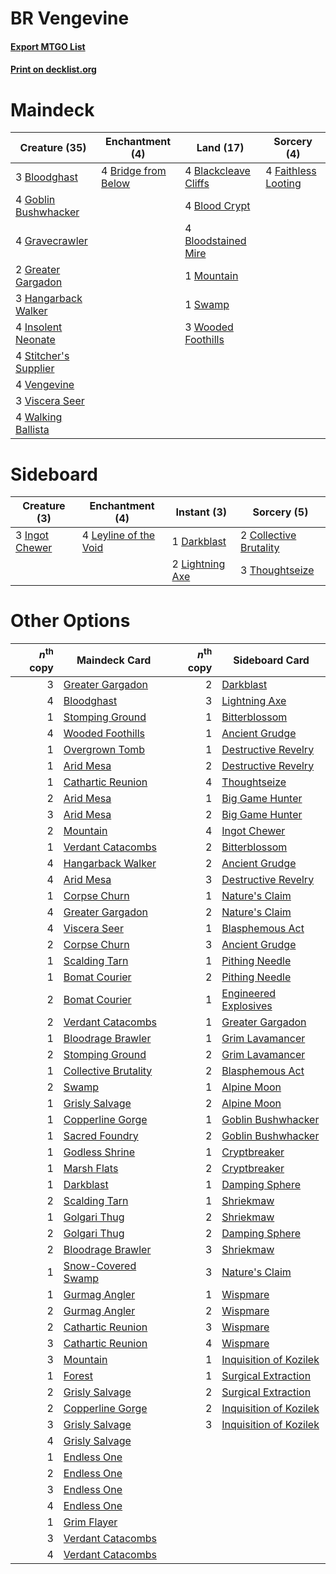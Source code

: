 # BR Vengevine

#### [Export MTGO List](../collection/BR%20Vengevine/BR%20Vengevine.txt)
#### [Print on decklist.org](http://decklist.org/?deckmain=4%09Blackcleave%20Cliffs%0A4%09Blood%20Crypt%0A3%09Bloodghast%0A4%09Bloodstained%20Mire%0A4%09Bridge%20from%20Below%0A4%09Faithless%20Looting%0A4%09Goblin%20Bushwhacker%0A4%09Gravecrawler%0A2%09Greater%20Gargadon%0A3%09Hangarback%20Walker%0A4%09Insolent%20Neonate%0A1%09Mountain%0A4%09Stitcher's%20Supplier%0A1%09Swamp%0A4%09Vengevine%0A3%09Viscera%20Seer%0A4%09Walking%20Ballista%0A3%09Wooded%20Foothills&deckside=2%09Collective%20Brutality%0A1%09Darkblast%0A3%09Ingot%20Chewer%0A4%09Leyline%20of%20the%20Void%0A2%09Lightning%20Axe%0A3%09Thoughtseize)
# Maindeck

|                                         Creature (35)                                          |                                       Enchantment (4)                                        |                                           Land (17)                                           |                                         Sorcery (4)                                          |
|------------------------------------------------------------------------------------------------|----------------------------------------------------------------------------------------------|-----------------------------------------------------------------------------------------------|----------------------------------------------------------------------------------------------|
|3 [Bloodghast](http://gatherer.wizards.com/Pages/Card/Details.aspx?multiverseid=438648)         |4 [Bridge from Below](http://gatherer.wizards.com/Pages/Card/Details.aspx?multiverseid=370353)|4 [Blackcleave Cliffs](http://gatherer.wizards.com/Pages/Card/Details.aspx?multiverseid=209401)|4 [Faithless Looting](http://gatherer.wizards.com/Pages/Card/Details.aspx?multiverseid=413670)|
|4 [Goblin Bushwhacker](http://gatherer.wizards.com/Pages/Card/Details.aspx?multiverseid=177501) |                                                                                              |4 [Blood Crypt](http://gatherer.wizards.com/Pages/Card/Details.aspx?multiverseid=405093)       |                                                                                              |
|4 [Gravecrawler](http://gatherer.wizards.com/Pages/Card/Details.aspx?multiverseid=409635)       |                                                                                              |4 [Bloodstained Mire](http://gatherer.wizards.com/Pages/Card/Details.aspx?multiverseid=405094) |                                                                                              |
|2 [Greater Gargadon](http://gatherer.wizards.com/Pages/Card/Details.aspx?multiverseid=370560)   |                                                                                              |1 [Mountain](http://gatherer.wizards.com/Pages/Card/Details.aspx?multiverseid=439604)          |                                                                                              |
|3 [Hangarback Walker](http://gatherer.wizards.com/Pages/Card/Details.aspx?multiverseid=420600)  |                                                                                              |1 [Swamp](http://gatherer.wizards.com/Pages/Card/Details.aspx?multiverseid=439603)             |                                                                                              |
|4 [Insolent Neonate](http://gatherer.wizards.com/Pages/Card/Details.aspx?multiverseid=409922)   |                                                                                              |3 [Wooded Foothills](http://gatherer.wizards.com/Pages/Card/Details.aspx?multiverseid=405116)  |                                                                                              |
|4 [Stitcher's Supplier](http://gatherer.wizards.com/Pages/Card/Details.aspx?multiverseid=447257)|                                                                                              |                                                                                               |                                                                                              |
|4 [Vengevine](http://gatherer.wizards.com/Pages/Card/Details.aspx?multiverseid=193556)          |                                                                                              |                                                                                               |                                                                                              |
|3 [Viscera Seer](http://gatherer.wizards.com/Pages/Card/Details.aspx?multiverseid=376569)       |                                                                                              |                                                                                               |                                                                                              |
|4 [Walking Ballista](http://gatherer.wizards.com/Pages/Card/Details.aspx?multiverseid=423848)   |                                                                                              |                                                                                               |                                                                                              |


# Sideboard

|                                      Creature (3)                                       |                                        Enchantment (4)                                         |                                       Instant (3)                                        |                                           Sorcery (5)                                           |
|-----------------------------------------------------------------------------------------|------------------------------------------------------------------------------------------------|------------------------------------------------------------------------------------------|-------------------------------------------------------------------------------------------------|
|3 [Ingot Chewer](http://gatherer.wizards.com/Pages/Card/Details.aspx?multiverseid=393845)|4 [Leyline of the Void](http://gatherer.wizards.com/Pages/Card/Details.aspx?multiverseid=205013)|1 [Darkblast](http://gatherer.wizards.com/Pages/Card/Details.aspx?multiverseid=87922)     |2 [Collective Brutality](http://gatherer.wizards.com/Pages/Card/Details.aspx?multiverseid=414380)|
|                                                                                         |                                                                                                |2 [Lightning Axe](http://gatherer.wizards.com/Pages/Card/Details.aspx?multiverseid=113567)|3 [Thoughtseize](http://gatherer.wizards.com/Pages/Card/Details.aspx?multiverseid=438676)        |


# Other Options

|*n*<sup>th</sup> copy|                                         Maindeck Card                                         |*n*<sup>th</sup> copy|                                         Sideboard Card                                          |
|--------------------:|-----------------------------------------------------------------------------------------------|--------------------:|-------------------------------------------------------------------------------------------------|
|                    3|[Greater Gargadon](http://gatherer.wizards.com/Pages/Card/Details.aspx?multiverseid=370560)    |                    2|[Darkblast](http://gatherer.wizards.com/Pages/Card/Details.aspx?multiverseid=87922)              |
|                    4|[Bloodghast](http://gatherer.wizards.com/Pages/Card/Details.aspx?multiverseid=438648)          |                    3|[Lightning Axe](http://gatherer.wizards.com/Pages/Card/Details.aspx?multiverseid=113567)         |
|                    1|[Stomping Ground](http://gatherer.wizards.com/Pages/Card/Details.aspx?multiverseid=405110)     |                    1|[Bitterblossom](http://gatherer.wizards.com/Pages/Card/Details.aspx?multiverseid=397701)         |
|                    4|[Wooded Foothills](http://gatherer.wizards.com/Pages/Card/Details.aspx?multiverseid=405116)    |                    1|[Ancient Grudge](http://gatherer.wizards.com/Pages/Card/Details.aspx?multiverseid=425913)        |
|                    1|[Overgrown Tomb](http://gatherer.wizards.com/Pages/Card/Details.aspx?multiverseid=405103)      |                    1|[Destructive Revelry](http://gatherer.wizards.com/Pages/Card/Details.aspx?multiverseid=373351)   |
|                    1|[Arid Mesa](http://gatherer.wizards.com/Pages/Card/Details.aspx?multiverseid=426054)           |                    2|[Destructive Revelry](http://gatherer.wizards.com/Pages/Card/Details.aspx?multiverseid=373351)   |
|                    1|[Cathartic Reunion](http://gatherer.wizards.com/Pages/Card/Details.aspx?multiverseid=417682)   |                    4|[Thoughtseize](http://gatherer.wizards.com/Pages/Card/Details.aspx?multiverseid=438676)          |
|                    2|[Arid Mesa](http://gatherer.wizards.com/Pages/Card/Details.aspx?multiverseid=426054)           |                    1|[Big Game Hunter](http://gatherer.wizards.com/Pages/Card/Details.aspx?multiverseid=134739)       |
|                    3|[Arid Mesa](http://gatherer.wizards.com/Pages/Card/Details.aspx?multiverseid=426054)           |                    2|[Big Game Hunter](http://gatherer.wizards.com/Pages/Card/Details.aspx?multiverseid=134739)       |
|                    2|[Mountain](http://gatherer.wizards.com/Pages/Card/Details.aspx?multiverseid=439604)            |                    4|[Ingot Chewer](http://gatherer.wizards.com/Pages/Card/Details.aspx?multiverseid=393845)          |
|                    1|[Verdant Catacombs](http://gatherer.wizards.com/Pages/Card/Details.aspx?multiverseid=426074)   |                    2|[Bitterblossom](http://gatherer.wizards.com/Pages/Card/Details.aspx?multiverseid=397701)         |
|                    4|[Hangarback Walker](http://gatherer.wizards.com/Pages/Card/Details.aspx?multiverseid=420600)   |                    2|[Ancient Grudge](http://gatherer.wizards.com/Pages/Card/Details.aspx?multiverseid=425913)        |
|                    4|[Arid Mesa](http://gatherer.wizards.com/Pages/Card/Details.aspx?multiverseid=426054)           |                    3|[Destructive Revelry](http://gatherer.wizards.com/Pages/Card/Details.aspx?multiverseid=373351)   |
|                    1|[Corpse Churn](http://gatherer.wizards.com/Pages/Card/Details.aspx?multiverseid=407593)        |                    1|[Nature's Claim](http://gatherer.wizards.com/Pages/Card/Details.aspx?multiverseid=438743)        |
|                    4|[Greater Gargadon](http://gatherer.wizards.com/Pages/Card/Details.aspx?multiverseid=370560)    |                    2|[Nature's Claim](http://gatherer.wizards.com/Pages/Card/Details.aspx?multiverseid=438743)        |
|                    4|[Viscera Seer](http://gatherer.wizards.com/Pages/Card/Details.aspx?multiverseid=376569)        |                    1|[Blasphemous Act](http://gatherer.wizards.com/Pages/Card/Details.aspx?multiverseid=446821)       |
|                    2|[Corpse Churn](http://gatherer.wizards.com/Pages/Card/Details.aspx?multiverseid=407593)        |                    3|[Ancient Grudge](http://gatherer.wizards.com/Pages/Card/Details.aspx?multiverseid=425913)        |
|                    1|[Scalding Tarn](http://gatherer.wizards.com/Pages/Card/Details.aspx?multiverseid=426069)       |                    1|[Pithing Needle](http://gatherer.wizards.com/Pages/Card/Details.aspx?multiverseid=425815)        |
|                    1|[Bomat Courier](http://gatherer.wizards.com/Pages/Card/Details.aspx?multiverseid=417772)       |                    2|[Pithing Needle](http://gatherer.wizards.com/Pages/Card/Details.aspx?multiverseid=425815)        |
|                    2|[Bomat Courier](http://gatherer.wizards.com/Pages/Card/Details.aspx?multiverseid=417772)       |                    1|[Engineered Explosives](http://gatherer.wizards.com/Pages/Card/Details.aspx?multiverseid=370549) |
|                    2|[Verdant Catacombs](http://gatherer.wizards.com/Pages/Card/Details.aspx?multiverseid=426074)   |                    1|[Greater Gargadon](http://gatherer.wizards.com/Pages/Card/Details.aspx?multiverseid=370560)      |
|                    1|[Bloodrage Brawler](http://gatherer.wizards.com/Pages/Card/Details.aspx?multiverseid=426823)   |                    1|[Grim Lavamancer](http://gatherer.wizards.com/Pages/Card/Details.aspx?multiverseid=234706)       |
|                    2|[Stomping Ground](http://gatherer.wizards.com/Pages/Card/Details.aspx?multiverseid=405110)     |                    2|[Grim Lavamancer](http://gatherer.wizards.com/Pages/Card/Details.aspx?multiverseid=234706)       |
|                    1|[Collective Brutality](http://gatherer.wizards.com/Pages/Card/Details.aspx?multiverseid=414380)|                    2|[Blasphemous Act](http://gatherer.wizards.com/Pages/Card/Details.aspx?multiverseid=446821)       |
|                    2|[Swamp](http://gatherer.wizards.com/Pages/Card/Details.aspx?multiverseid=439603)               |                    1|[Alpine Moon](http://gatherer.wizards.com/Pages/Card/Details.aspx?multiverseid=447264)           |
|                    1|[Grisly Salvage](http://gatherer.wizards.com/Pages/Card/Details.aspx?multiverseid=430397)      |                    2|[Alpine Moon](http://gatherer.wizards.com/Pages/Card/Details.aspx?multiverseid=447264)           |
|                    1|[Copperline Gorge](http://gatherer.wizards.com/Pages/Card/Details.aspx?multiverseid=209408)    |                    1|[Goblin Bushwhacker](http://gatherer.wizards.com/Pages/Card/Details.aspx?multiverseid=177501)    |
|                    1|[Sacred Foundry](http://gatherer.wizards.com/Pages/Card/Details.aspx?multiverseid=405106)      |                    2|[Goblin Bushwhacker](http://gatherer.wizards.com/Pages/Card/Details.aspx?multiverseid=177501)    |
|                    1|[Godless Shrine](http://gatherer.wizards.com/Pages/Card/Details.aspx?multiverseid=405099)      |                    1|[Cryptbreaker](http://gatherer.wizards.com/Pages/Card/Details.aspx?multiverseid=414381)          |
|                    1|[Marsh Flats](http://gatherer.wizards.com/Pages/Card/Details.aspx?multiverseid=426064)         |                    2|[Cryptbreaker](http://gatherer.wizards.com/Pages/Card/Details.aspx?multiverseid=414381)          |
|                    1|[Darkblast](http://gatherer.wizards.com/Pages/Card/Details.aspx?multiverseid=87922)            |                    1|[Damping Sphere](http://gatherer.wizards.com/Pages/Card/Details.aspx?multiverseid=443101)        |
|                    2|[Scalding Tarn](http://gatherer.wizards.com/Pages/Card/Details.aspx?multiverseid=426069)       |                    1|[Shriekmaw](http://gatherer.wizards.com/Pages/Card/Details.aspx?multiverseid=259272)             |
|                    1|[Golgari Thug](http://gatherer.wizards.com/Pages/Card/Details.aspx?multiverseid=292953)        |                    2|[Shriekmaw](http://gatherer.wizards.com/Pages/Card/Details.aspx?multiverseid=259272)             |
|                    2|[Golgari Thug](http://gatherer.wizards.com/Pages/Card/Details.aspx?multiverseid=292953)        |                    2|[Damping Sphere](http://gatherer.wizards.com/Pages/Card/Details.aspx?multiverseid=443101)        |
|                    2|[Bloodrage Brawler](http://gatherer.wizards.com/Pages/Card/Details.aspx?multiverseid=426823)   |                    3|[Shriekmaw](http://gatherer.wizards.com/Pages/Card/Details.aspx?multiverseid=259272)             |
|                    1|[Snow-Covered Swamp](http://gatherer.wizards.com/Pages/Card/Details.aspx?multiverseid=184816)  |                    3|[Nature's Claim](http://gatherer.wizards.com/Pages/Card/Details.aspx?multiverseid=438743)        |
|                    1|[Gurmag Angler](http://gatherer.wizards.com/Pages/Card/Details.aspx?multiverseid=391850)       |                    1|[Wispmare](http://gatherer.wizards.com/Pages/Card/Details.aspx?multiverseid=145974)              |
|                    2|[Gurmag Angler](http://gatherer.wizards.com/Pages/Card/Details.aspx?multiverseid=391850)       |                    2|[Wispmare](http://gatherer.wizards.com/Pages/Card/Details.aspx?multiverseid=145974)              |
|                    2|[Cathartic Reunion](http://gatherer.wizards.com/Pages/Card/Details.aspx?multiverseid=417682)   |                    3|[Wispmare](http://gatherer.wizards.com/Pages/Card/Details.aspx?multiverseid=145974)              |
|                    3|[Cathartic Reunion](http://gatherer.wizards.com/Pages/Card/Details.aspx?multiverseid=417682)   |                    4|[Wispmare](http://gatherer.wizards.com/Pages/Card/Details.aspx?multiverseid=145974)              |
|                    3|[Mountain](http://gatherer.wizards.com/Pages/Card/Details.aspx?multiverseid=439604)            |                    1|[Inquisition of Kozilek](http://gatherer.wizards.com/Pages/Card/Details.aspx?multiverseid=425900)|
|                    1|[Forest](http://gatherer.wizards.com/Pages/Card/Details.aspx?multiverseid=439605)              |                    1|[Surgical Extraction](http://gatherer.wizards.com/Pages/Card/Details.aspx?multiverseid=397706)   |
|                    2|[Grisly Salvage](http://gatherer.wizards.com/Pages/Card/Details.aspx?multiverseid=430397)      |                    2|[Surgical Extraction](http://gatherer.wizards.com/Pages/Card/Details.aspx?multiverseid=397706)   |
|                    2|[Copperline Gorge](http://gatherer.wizards.com/Pages/Card/Details.aspx?multiverseid=209408)    |                    2|[Inquisition of Kozilek](http://gatherer.wizards.com/Pages/Card/Details.aspx?multiverseid=425900)|
|                    3|[Grisly Salvage](http://gatherer.wizards.com/Pages/Card/Details.aspx?multiverseid=430397)      |                    3|[Inquisition of Kozilek](http://gatherer.wizards.com/Pages/Card/Details.aspx?multiverseid=425900)|
|                    4|[Grisly Salvage](http://gatherer.wizards.com/Pages/Card/Details.aspx?multiverseid=430397)      |                     |                                                                                                 |
|                    1|[Endless One](http://gatherer.wizards.com/Pages/Card/Details.aspx?multiverseid=401871)         |                     |                                                                                                 |
|                    2|[Endless One](http://gatherer.wizards.com/Pages/Card/Details.aspx?multiverseid=401871)         |                     |                                                                                                 |
|                    3|[Endless One](http://gatherer.wizards.com/Pages/Card/Details.aspx?multiverseid=401871)         |                     |                                                                                                 |
|                    4|[Endless One](http://gatherer.wizards.com/Pages/Card/Details.aspx?multiverseid=401871)         |                     |                                                                                                 |
|                    1|[Grim Flayer](http://gatherer.wizards.com/Pages/Card/Details.aspx?multiverseid=414489)         |                     |                                                                                                 |
|                    3|[Verdant Catacombs](http://gatherer.wizards.com/Pages/Card/Details.aspx?multiverseid=426074)   |                     |                                                                                                 |
|                    4|[Verdant Catacombs](http://gatherer.wizards.com/Pages/Card/Details.aspx?multiverseid=426074)   |                     |                                                                                                 |

